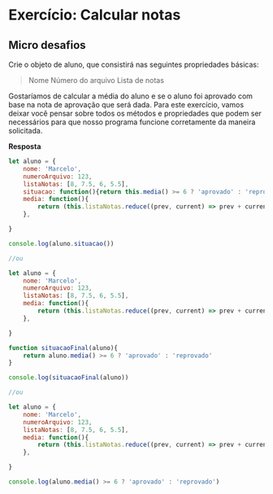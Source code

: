 # Exercício: Calcular notas


## Micro desafios

Crie o objeto de aluno, que consistirá nas seguintes propriedades básicas:

> Nome
> Número do arquivo
> Lista de notas

Gostaríamos de calcular a média do aluno e se o aluno foi aprovado com base na nota de aprovação que será dada. Para este exercício, vamos deixar você pensar sobre todos os métodos e propriedades que podem ser necessários para que nosso programa funcione corretamente da maneira solicitada.

**Resposta**

```js
let aluno = {
    nome: 'Marcelo',
    numeroArquivo: 123,
    listaNotas: [8, 7.5, 6, 5.5],
    situacao: function(){return this.media() >= 6 ? 'aprovado' : 'reprovado'},
    media: function(){
        return (this.listaNotas.reduce((prev, current) => prev + current)) / (this.listaNotas.length);
    },

}

console.log(aluno.situacao())

//ou

let aluno = {
    nome: 'Marcelo',
    numeroArquivo: 123,
    listaNotas: [8, 7.5, 6, 5.5],
    media: function(){
        return (this.listaNotas.reduce((prev, current) => prev + current)) / (this.listaNotas.length);
    },

}

function situacaoFinal(aluno){
    return aluno.media() >= 6 ? 'aprovado' : 'reprovado'
}

console.log(situacaoFinal(aluno))

//ou

let aluno = {
    nome: 'Marcelo',
    numeroArquivo: 123,
    listaNotas: [8, 7.5, 6, 5.5],
    media: function(){
        return (this.listaNotas.reduce((prev, current) => prev + current)) / (this.listaNotas.length);
    },

}

console.log(aluno.media() >= 6 ? 'aprovado' : 'reprovado')
```
